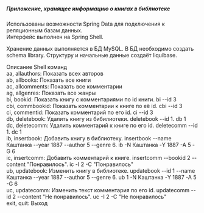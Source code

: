 ##### Приложение, хранящее информацию о книгах в библиотеке

Использованы возможности Spring Data для подключения к реляционным базам данных.<br>
Интерфейс выполнен на Spring Shell.<br>

Хранение данных выполняется в БД MySQL. В БД необходимо создать schema library. Структуру и начальные данные создаёт liquibase.<br>

Описание Shell команд<br>
aa, allauthors: Показать всех авторов<br>
ab, allbooks: Показать все книги<br>
ac, allcomments: Показать все комментарии<br>
ag, allgenres: Показать все жанры<br>
bi, bookid: Показать книгу с комментариями по id книги. bi --id 3<br>
cbi, commbookid: Показать комментарии к книге по её id. cbi --id 3<br>
ci, commentid: Показать комментарий по его id. ci --id 3<br>
db, deletebook: Удалить книгу из бибилиотеки. deletebook --id 1. db 1<br>
dc, deletecomm: Удалить комментарий к книге по его id. deletecomm --id 1. dc 1<br>
ib, insertbook: Добавить книгу в библиотеку. insertbook --name Каштанка --year 1887 --author 5 --genre 6. ib -N Каштанка -Y 1887 -A 5 -G 6<br>
ic, insertcomm: Добавить комментарий к книге. insertcomm --bookid 2 --content "Понравилось". iс -I 2 -C "Понравилось"<br>
ub, updatebook: Изменить книгу в библиотеке. updatebook --id 1 --name Каштанка --year 1887 --author 5 --genre 6. ub 1 -N Каштанка -Y 1887 -A 5 -G 6<br>
uc, updatecomm: Изменить текст комментария по его id. updatecomm --id 2 --content "Не понравилось". uc -I 2 -C "Не понравилось"<br>
exit, quit: Выход
